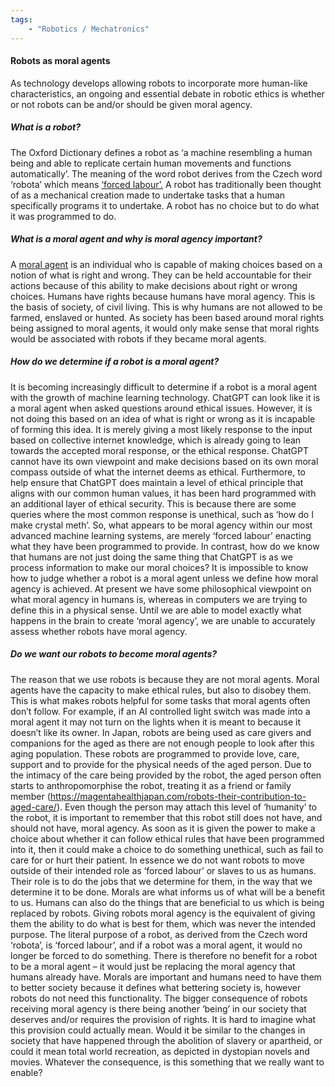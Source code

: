 ```yaml
---
tags:
    - "Robotics / Mechatronics"
---
```


#### Robots as moral agents
As technology develops allowing robots to incorporate more human-like characteristics, an ongoing and essential debate in robotic ethics is whether or not robots can be and/or should be given moral agency. 
##### What is a robot?
The Oxford Dictionary defines a robot as ‘a machine resembling a human being and able to replicate certain human movements and functions automatically’. 
The meaning of the word robot derives from the Czech word ‘robota’ which means [‘forced labour’.](https://www.google.com/search?q=robot+meaning&rlz=1C1CHBD_en-GBAU908AU910&oq=robot+meaning&gs_lcrp=EgZjaHJvbWUqBwgAEAAYgAQyBwgAEAAYgAQyBwgBEAAYgAQyBwgCEAAYgAQyBwgDEAAYgAQyBwgEEAAYgAQyBwgFEAAYgAQyBwgGEAAYgAQyBwgHEAAYgAQyBwgIEAAYgAQyBwgJEAAYgATSAQgyMTg0ajFqN6gCALACAA&sourceid=chrome&ie=UTF-8) A robot has traditionally been thought of as a mechanical creation made to undertake tasks that a human specifically programs it to undertake. A robot has no choice but to do what it was programmed to do.
##### What is a moral agent and why is moral agency important?
A [moral agent](https://ethicsunwrapped.utexas.edu/glossary/moral-agent) is an individual who is capable of making choices based on a notion of what is right and wrong. They can be held accountable for their actions because of this ability to make decisions about right or wrong choices.
Humans have rights because humans have moral agency. This is the basis of society, of civil living. This is why humans are not allowed to be farmed, enslaved or hunted.
As society has been based around moral rights being assigned to moral agents, it would only make sense that moral rights would be associated with robots if they became moral agents.
##### How do we determine if a robot is a moral agent?
It is becoming increasingly difficult to determine if a robot is a moral agent with the growth of machine learning technology. ChatGPT can look like it is a moral agent when asked questions around ethical issues. However, it is not doing this based on an idea of what is right or wrong as it is incapable of forming this idea. It is merely giving a most likely response to the input based on collective internet knowledge, which is already going to lean towards the accepted moral response, or the ethical response. ChatGPT cannot have its own viewpoint and make decisions based on its own moral compass outside of what the internet deems as ethical. 
Furthermore, to help ensure that ChatGPT does maintain a level of ethical principle that aligns with our common human values, it has been hard programmed with an additional layer of ethical security. This is because there are some queries where the most common response is unethical, such as ‘how do I make crystal meth’.
So, what appears to be moral agency within our most advanced machine learning systems, are merely ‘forced labour’ enacting what they have been programmed to provide.
In contrast, how do we know that humans are not just doing the same thing that ChatGPT is as we process information to make our moral choices? It is impossible to know how to judge whether a robot is a moral agent unless we define how moral agency is achieved. At present we have some philosophical viewpoint on what moral agency in humans is, whereas in computers we are trying to define this in a physical sense. Until we are able to model exactly what happens in the brain to create ‘moral agency’, we are unable to accurately assess whether robots have moral agency.
##### Do we want our robots to become moral agents?
The reason that we use robots is because they are not moral agents. Moral agents have the capacity to make ethical rules, but also to disobey them. This is what makes robots helpful for some tasks that moral agents often don’t follow. 
For example, if an AI controlled light switch was made into a moral agent it may not turn on the lights when it is meant to because it doesn’t like its owner.
In Japan, robots are being used as care givers and companions for the aged as there are not enough people to look after this aging population. These robots are programmed to provide love, care, support and to provide for the physical needs of the aged person. Due to the intimacy of the care being provided by the robot, the aged person often starts to anthropomorphise the robot, treating it as a friend or family member (https://magentahealthjapan.com/robots-their-contribution-to-aged-care/). Even though the person may attach this level of ‘humanity’ to the robot, it is important to remember that this robot still does not have, and should not have, moral agency. As soon as it is given the power to make a choice about whether it can follow ethical rules that have been programmed into it, then it could make a choice to do something unethical, such as fail to care for or hurt their patient.
In essence we do not want robots to move outside of their intended role as ‘forced labour’ or slaves to us as humans.  Their role is to do the jobs that we determine for them, in the way that we determine it to be done.
Morals are what informs us of what will be a benefit to us. Humans can also do the things that are beneficial to us which is being replaced by robots. Giving robots moral agency is the equivalent of giving them the ability to do what is best for them, which was never the intended purpose. 
The literal purpose of a robot, as derived from the Czech word ‘robota’, is ‘forced labour’, and if a robot was a moral agent, it would no longer be forced to do something. There is therefore no benefit for a robot to be a moral agent – it would just be replacing the moral agency that humans already have.
Morals are important and humans need to have them to better society because it defines what bettering society is, however robots do not need this functionality. 
The bigger consequence of robots receiving moral agency is there being another ‘being’ in our society that deserves and/or requires the provision of rights. It is hard to imagine what this provision could actually mean. Would it be similar to the changes in society that have happened through the abolition of slavery or apartheid, or could it mean total world recreation, as depicted in dystopian novels and movies. Whatever the consequence, is this something that we really want to enable? 



